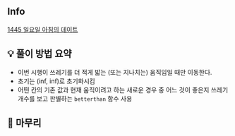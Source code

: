 ## Info
[1445 일요일 아침의 데이트](https://www.acmicpc.net/problem/1445)

## 💡 풀이 방법 요약
- 이번 시행이 쓰레기를 더 적게 밟는 (또는 지나치는) 움직임일 때만 이동한다.
- 초기는 (inf, inf)로 초기화시킴
- 어떤 칸의 기존 값과 현재 움직이려고 하는 새로운 경우 중 어느 것이 좋은지 쓰레기 개수를 보고 판별하는 `betterthan` 함수 사용

## 🙂 마무리
